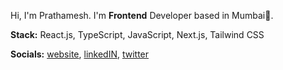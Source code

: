 Hi, I'm Prathamesh. I'm **Frontend** Developer based in Mumbai📍.

**Stack:** React.js, TypeScript, JavaScript, Next.js, Tailwind CSS

**Socials:**
[website](https://pratham82.in/home),
[linkedIN](https://www.linkedin.com/in/prathameshmali/), [twitter](https://x.com/Pratham_82)
